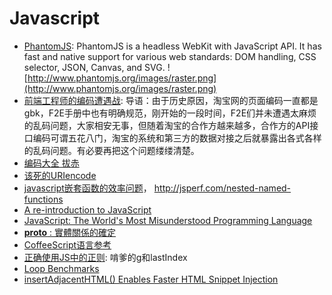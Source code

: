 # Javascript

* [PhantomJS](http://www.phantomjs.org/): PhantomJS is a headless WebKit with JavaScript API. It has fast and native support for various web standards: DOM handling, CSS selector, JSON, Canvas, and SVG.
![http://www.phantomjs.org/images/raster.png](http://www.phantomjs.org/images/raster.png)
* [前端工程师的编码遭遇战](http://ued.taobao.com/blog/2011/08/26/encode-war/): 导语：由于历史原因，淘宝网的页面编码一直都是gbk，F2E手册中也有明确规范，刚开始的一段时间，F2E们并未遭遇太麻烦的乱码问题，大家相安无事，但随着淘宝的合作方越来越多，合作方的API接口编码可谓五花八门，淘宝的系统和第三方的数据对接之后就暴露出各式各样的乱码问题。有必要再把这个问题缕缕清楚。
* [编码大全 拔赤](http://www.slideshare.net/lijing00333/ss-9016595)
* [该死的URIencode](http://www.douban.com/note/176096200/)
* [javascript嵌套函数的效率问题](http://www.js8.in/809.html)， http://jsperf.com/nested-named-functions
* [A re-introduction to JavaScript](https://developer.mozilla.org/cn/A_re-introduction_to_JavaScript)
* [JavaScript: The World's Most Misunderstood Programming Language](http://javascript.crockford.com/javascript.html)
* [__proto__ : 實體關係的確定](https://developer.mozilla.org/zh_tw/Core_JavaScript_1.5_%E6%95%99%E5%AD%B8/%E5%86%8D%E8%AB%87%E5%B1%AC%E6%80%A7%E7%9A%84%E7%B9%BC%E6%89%BF/%E5%AF%A6%E9%AB%94%E9%97%9C%E4%BF%82%E7%9A%84%E7%A2%BA%E5%AE%9A)
* [CoffeeScript语言参考](http://www.ituring.com.cn/article/559)
* [正确使用JS中的正则](http://www.laruence.com/2009/08/09/1036.html): 啃爹的g和lastIndex
* [Loop Benchmarks](http://blogs.oracle.com/greimer/resource/loop-test.html)
* [insertAdjacentHTML() Enables Faster HTML Snippet Injection](http://hacks.mozilla.org/2011/11/insertadjacenthtml-enables-faster-html-snippet-injection/)

